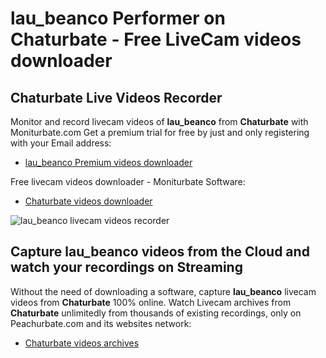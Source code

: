 # lau_beanco Performer on Chaturbate - Free LiveCam videos downloader

## Chaturbate Live Videos Recorder

Monitor and record livecam videos of **lau_beanco** from **Chaturbate** with Moniturbate.com
Get a premium trial for free by just and only registering with your Email address:
* [lau_beanco Premium videos downloader](https://moniturbate.com/request-demo-licence-key.html)

Free livecam videos downloader - Moniturbate Software:
* [Chaturbate videos downloader](https://moniturbate.com/moniturbate-download-software.html)

![lau_beanco livecam videos recorder](https://peachurnet.com/templates/moniturbate-software.png)


## Capture lau_beanco videos from the Cloud and watch your recordings on Streaming

Without the need of downloading a software, capture **lau_beanco** livecam videos from **Chaturbate** 100% online.
Watch Livecam archives from **Chaturbate** unlimitedly from thousands of existing recordings, only on Peachurbate.com and its websites network:
* [Chaturbate videos archives](https://peachurnet.com/)